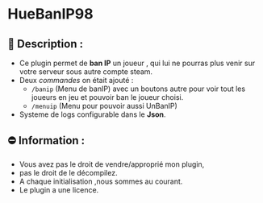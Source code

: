 # HueBanIP98
## __:newspaper: Description__ :
- Ce plugin permet de **ban IP** un joueur , qui lui ne pourras plus venir sur votre serveur sous autre compte steam.
- Deux *commandes* on était ajouté : 
     - `/banip` (Menu de banIP)  avec un boutons autre pour voir tout les joueurs en jeu et pouvoir ban le joueur choisi.
     - `/menuip` (Menu pour pouvoir aussi UnBanIP)
- Systeme de logs configurable dans le **Json**.

## :no_entry: __Information__ : 
- Vous avez pas le droit de vendre/approprié mon plugin,
- pas le droit de le décompilez.
- A chaque initialisation ,nous sommes au courant.
- Le plugin a une licence.
